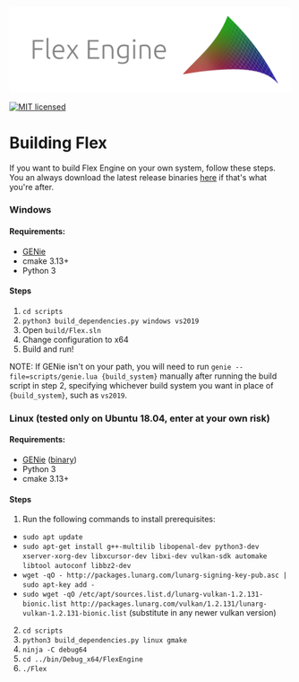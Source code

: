 ![](FlexEngine/screenshots/flex_engine_banner_3.png)

[![MIT licensed](https://img.shields.io/badge/license-MIT-blue.svg)](LICENSE.md)

# Building Flex

If you want to build Flex Engine on your own system, follow these steps. You an always download the latest release binaries [here](https://github.com/ajweeks/flexengine/releases) if that's what you're after.

### Windows
#### Requirements:
- [GENie](https://github.com/bkaradzic/GENie)
- cmake 3.13+
- Python 3

#### Steps
1. `cd scripts`
2. `python3 build_dependencies.py windows vs2019`
3. Open `build/Flex.sln`
4. Change configuration to x64
5. Build and run!

NOTE: If GENie isn't on your path, you will need to run `genie --file=scripts/genie.lua {build_system}` manually after running the build script in step 2, specifying whichever build system you want in place of `{build_system}`, such as `vs2019`.

### Linux (tested only on Ubuntu 18.04, enter at your own risk)
#### Requirements:
- [GENie](https://github.com/bkaradzic/GENie) ([binary](https://github.com/bkaradzic/bx/raw/master/tools/bin/linux/genie))
- Python 3
- cmake 3.13+

#### Steps
1. Run the following commands to install prerequisites:
  - `sudo apt update`
  - `sudo apt-get install g++-multilib libopenal-dev python3-dev xserver-xorg-dev libxcursor-dev libxi-dev vulkan-sdk automake libtool autoconf libbz2-dev`
  - `wget -qO - http://packages.lunarg.com/lunarg-signing-key-pub.asc | sudo apt-key add -`
  - `sudo wget -qO /etc/apt/sources.list.d/lunarg-vulkan-1.2.131-bionic.list http://packages.lunarg.com/vulkan/1.2.131/lunarg-vulkan-1.2.131-bionic.list` (substitute in any newer vulkan version)
2. `cd scripts`
3. `python3 build_dependencies.py linux gmake`
4. `ninja -C debug64`
5. `cd ../bin/Debug_x64/FlexEngine`
6. `./Flex`
